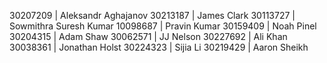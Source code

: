30207209 | Aleksandr Aghajanov
30213187 | James Clark
30113727 | Sowmithra Suresh Kumar
10098687 | Pravin Kumar
30159409 | Noah Pinel
30204315 | Adam Shaw
30062571 | JJ Nelson
30227692 | Ali Khan
30038361 | Jonathan Holst
30224323 | Sijia Li
30219429 | Aaron Sheikh